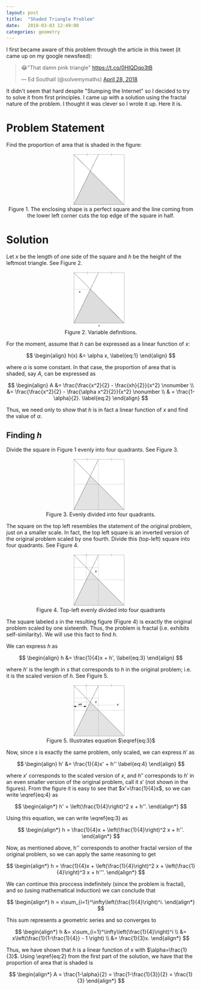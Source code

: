 ```yaml
---
layout: post
title:  "Shaded Triangle Problem"
date:   2018-03-03 12:49:00
categories: geometry
---
```


I first became aware of this problem through the article in this tweet (it came up on my google newsfeed):
<blockquote class="twitter-tweet" data-lang="en"><p lang="en" dir="ltr">😂&quot;That damn pink triangle&quot; <a href="https://t.co/0HIQDqo3tB">https://t.co/0HIQDqo3tB</a></p>&mdash; Ed Southall (@solvemymaths) <a href="https://twitter.com/solvemymaths/status/990201229094645760?ref_src=twsrc%5Etfw">April 28, 2018</a></blockquote>
<script async src="https://platform.twitter.com/widgets.js" charset="utf-8"></script>

It didn't seem that hard despite "Stumping the Internet" so I decided to try to solve it from first principles. I came up with a solution using the fractal nature of the problem. I thought it was clever so I wrote it up. Here it is.

# Problem Statement
Find the proportion of area that is shaded in the figure:

<p align="center">
    <img src="https://raw.githubusercontent.com/jerry-cruz/jerry-cruz.github.io/master/_posts/shaded_triangle_images/shaded.png">
    <br>
    Figure 1. The enclosing shape is a perfect square and the line coming from the lower left corner cuts the top edge of the square in half.
</p>

# Solution
Let $x$ be the length of one side of the square and $h$ be the height of the leftmost triangle. See Figure 2.

<p align="center">
    <img src="https://raw.githubusercontent.com/jerry-cruz/jerry-cruz.github.io/master/_posts/shaded_triangle_images/shaded_1.png">
    <br>
    Figure 2. Variable definitions.
</p>

For the moment, assume that $h$ can be expressed as a linear function of $x$:

$$
\begin{align}
h(x) &= \alpha x, \label{eq:1}
\end{align}
$$

where $\alpha$ is some constant. In that case, the proportion of area that is shaded, say $A$, can be expressed as

$$
\begin{align}
A &= \frac{\frac{x^2}{2} - \frac{xh}{2}}{x^2}  \nonumber \\
&= \frac{\frac{x^2}{2} - \frac{\alpha x^2}{2}}{x^2} \nonumber \\
& = \frac{1-\alpha}{2}. \label{eq:2}
\end{align}
$$

Thus, we need only to show that $h$ is in fact a linear function of $x$ and find the value of $\alpha$.

## Finding $h$
Divide the square in Figure 1 evenly into four quadrants. See Figure 3.

<p align="center">
    <img src="https://raw.githubusercontent.com/jerry-cruz/jerry-cruz.github.io/master/_posts/shaded_triangle_images/divide_1.png">
    <br>
    Figure 3. Evenly divided into four quadrants.
</p>

The square on the top left resembles the statement of the original problem, just on a smaller scale. In fact, the top left square is an inverted version of the original problem scaled by one fourth. Divide this (top-left) square into four quadrants. See Figure 4.

<p align="center">
    <img src="https://raw.githubusercontent.com/jerry-cruz/jerry-cruz.github.io/master/_posts/shaded_triangle_images/divide_2.png">
    <br>
    Figure 4. Top-left evenly divided into four quadrants
</p>

The square labeled $s$ in the resulting figure (Figure 4) is exactly the original problem scaled by one sixteenth. Thus, the problem is fractal (i.e. exhibits self-similarity). We will use this fact to find $h$.

We can express $h$ as 

$$
\begin{align}
h &= \frac{1}{4}x + h', \label{eq:3}
\end{align}
$$

where $h'$ is the length in $s$ that corresponds to $h$ in the original problem; i.e. it is the scaled version of $h$. See Figure 5.

<p align="center">
    <img src="https://raw.githubusercontent.com/jerry-cruz/jerry-cruz.github.io/master/_posts/shaded_triangle_images/h_form.png">
    <br>
    Figure 5. Illustrates equation $\eqref{eq:3}$
</p>

Now, since $s$ is exactly the same problem, only scaled, we can express $h'$ as

$$
\begin{align}
h' &= \frac{1}{4}x' + h'' \label{eq:4}
\end{align}
$$

where $x'$ corresponds to the scaled version of $x$, and $h''$ corresponds to $h'$ in an even smaller version of the original problem, call it $s'$ (not shown in the figures). From the figure it is easy to see that $x'=\frac{1}{4}x$, so we can write \eqref{eq:4} as

$$
\begin{align*}
h' = \left(\frac{1}{4}\right)^2 x + h''.
\end{align*}
$$

Using this equation, we can write \eqref{eq:3} as

$$
\begin{align*}
h = \frac{1}{4}x + \left(\frac{1}{4}\right)^2 x + h''.
\end{align*}
$$

Now, as mentioned above, h'' corresponds to another fractal version of the original problem, so we can apply the same reasoning to get 

$$
\begin{align*}
h = \frac{1}{4}x + \left(\frac{1}{4}\right)^2 x + \left(\frac{1}{4}\right)^3 x + h'''.
\end{align*}
$$
 
We can continue this proccess indefinitely (since the problem is fractal), and so (using mathematical induction) we can conclude that

$$
\begin{align*}
h = x\sum_{i=1}^\infty\left(\frac{1}{4}\right)^i.
\end{align*}
$$

This sum represents a geometric series and so converges to

$$
\begin{align*}
h &= x\sum_{i=1}^\infty\left(\frac{1}{4}\right)^i \\
&= x\left(\frac{1}{1-\frac{1}{4}} - 1 \right) \\
&= \frac{1}{3}x.
\end{align*}
$$

Thus, we have shown that $h$ is a linear function of $x$ with $\alpha=\frac{1}{3}$. Using \eqref{eq:2} from the first part of the solution, we have that the proportion of area that is shaded is

$$
\begin{align*}
A = \frac{1-\alpha}{2} = \frac{1-\frac{1}{3}}{2} = \frac{1}{3}
\end{align*}
$$


